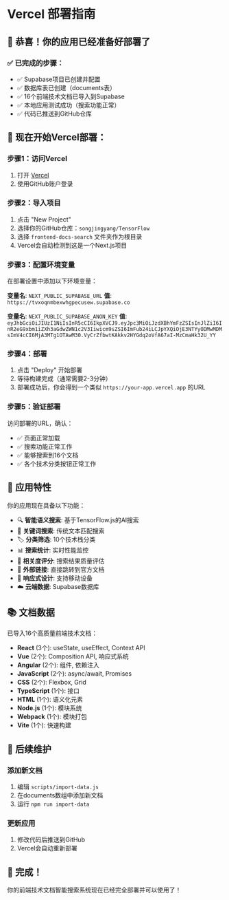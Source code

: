 # Vercel 部署指南

## 🎉 恭喜！你的应用已经准备好部署了

### ✅ 已完成的步骤：
- ✅ Supabase项目已创建并配置
- ✅ 数据库表已创建（documents表）
- ✅ 16个前端技术文档已导入到Supabase
- ✅ 本地应用测试成功（搜索功能正常）
- ✅ 代码已推送到GitHub仓库

## 🚀 现在开始Vercel部署：

### 步骤1：访问Vercel
1. 打开 [Vercel](https://vercel.com)
2. 使用GitHub账户登录

### 步骤2：导入项目
1. 点击 "New Project"
2. 选择你的GitHub仓库：`songjingyang/TensorFlow`
3. 选择 `frontend-docs-search` 文件夹作为根目录
4. Vercel会自动检测到这是一个Next.js项目

### 步骤3：配置环境变量
在部署设置中添加以下环境变量：

**变量名**: `NEXT_PUBLIC_SUPABASE_URL`
**值**: `https://tvxoqnmbexwhgpecusew.supabase.co`

**变量名**: `NEXT_PUBLIC_SUPABASE_ANON_KEY`
**值**: `eyJhbGciOiJIUzI1NiIsInR5cCI6IkpXVCJ9.eyJpc3MiOiJzdXBhYmFzZSIsInJlZiI6InR2eG9xbm1iZXh3aGdwZWN1c2V3Iiwicm9sZSI6ImFub24iLCJpYXQiOjE3NTYyODMwMDMsImV4cCI6MjA3MTg1OTAwM30.VyCrZfbwtKAkkv2HYGdq2oVfA67aI-MzCmaHk32U_YY`

### 步骤4：部署
1. 点击 "Deploy" 开始部署
2. 等待构建完成（通常需要2-3分钟）
3. 部署成功后，你会得到一个类似 `https://your-app.vercel.app` 的URL

### 步骤5：验证部署
访问部署的URL，确认：
- ✅ 页面正常加载
- ✅ 搜索功能正常工作
- ✅ 能够搜索到16个文档
- ✅ 各个技术分类按钮正常工作

## 🎯 应用特性

你的应用现在具备以下功能：
- 🔍 **智能语义搜索**: 基于TensorFlow.js的AI搜索
- 🔎 **关键词搜索**: 传统文本匹配搜索
- 🏷️ **分类筛选**: 10个技术栈分类
- 📊 **搜索统计**: 实时性能监控
- 🎯 **相关度评分**: 搜索结果质量评估
- 🔗 **外部链接**: 直接跳转到官方文档
- 📱 **响应式设计**: 支持移动设备
- ☁️ **云端数据**: Supabase数据库

## 📚 文档数据

已导入16个高质量前端技术文档：
- **React** (3个): useState, useEffect, Context API
- **Vue** (2个): Composition API, 响应式系统
- **Angular** (2个): 组件, 依赖注入
- **JavaScript** (2个): async/await, Promises
- **CSS** (2个): Flexbox, Grid
- **TypeScript** (1个): 接口
- **HTML** (1个): 语义化元素
- **Node.js** (1个): 模块系统
- **Webpack** (1个): 模块打包
- **Vite** (1个): 快速构建

## 🔧 后续维护

### 添加新文档
1. 编辑 `scripts/import-data.js`
2. 在documents数组中添加新文档
3. 运行 `npm run import-data`

### 更新应用
1. 修改代码后推送到GitHub
2. Vercel会自动重新部署

## 🎉 完成！

你的前端技术文档智能搜索系统现在已经完全部署并可以使用了！
